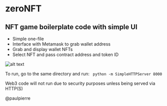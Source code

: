 # zeroNFT
## NFT game boilerplate code with simple UI

* Simple one-file
* Interface with Metamask to grab wallet address
* Grab and display wallet NFTs
* Select NFT and pass contract address and token ID

![alt text](https://github.com/paulpierre/zeroNFT/blob/main/demo.png?raw=true "Zero NFT Demo")

To run, go to the same directory and run: ` python -m SimpleHTTPServer 8000`

Web3 code will not run due to security purposes unless being served via HTTP(S)

@paulpierre
